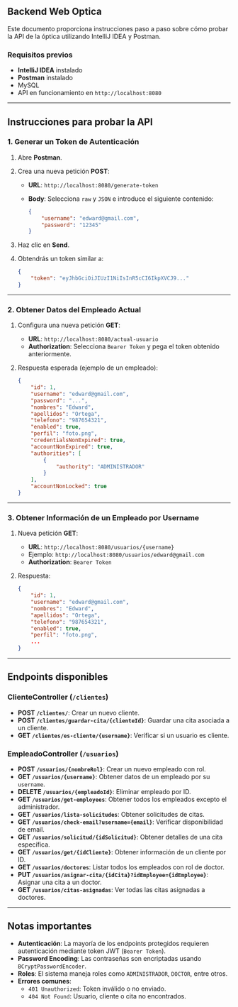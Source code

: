 ## Backend Web Optica

Este documento proporciona instrucciones paso a paso sobre cómo probar la API de la óptica utilizando IntelliJ IDEA y Postman.

### Requisitos previos

- **IntelliJ IDEA** instalado
- **Postman** instalado
- MySQL
- API en funcionamiento en `http://localhost:8080`

---

## Instrucciones para probar la API

### 1. Generar un Token de Autenticación

1. Abre **Postman**.
2. Crea una nueva petición **POST**:
   - **URL**: `http://localhost:8080/generate-token`
   - **Body**: Selecciona `raw` y `JSON` e introduce el siguiente contenido:

     ```json
     {
         "username": "edward@gmail.com",
         "password": "12345"
     }
     ```
3. Haz clic en **Send**.  
4. Obtendrás un token similar a:

    ```json
    {
        "token": "eyJhbGciOiJIUzI1NiIsInR5cCI6IkpXVCJ9..."
    }
    ```

---

### 2. Obtener Datos del Empleado Actual

1. Configura una nueva petición **GET**:
   - **URL**: `http://localhost:8080/actual-usuario`
   - **Authorization**: Selecciona `Bearer Token` y pega el token obtenido anteriormente.

2. Respuesta esperada (ejemplo de un empleado):

    ```json
    {
        "id": 1,
        "username": "edward@gmail.com",
        "password": "...",
        "nombres": "Edward",
        "apellidos": "Ortega",
        "telefono": "987654321",
        "enabled": true,
        "perfil": "foto.png",
        "credentialsNonExpired": true,
        "accountNonExpired": true,
        "authorities": [
            {
                "authority": "ADMINISTRADOR"
            }
        ],
        "accountNonLocked": true
    }
    ```

---

### 3. Obtener Información de un Empleado por Username

1. Nueva petición **GET**:
   - **URL**: `http://localhost:8080/usuarios/{username}`
   - Ejemplo: `http://localhost:8080/usuarios/edward@gmail.com`
   - **Authorization**: `Bearer Token`

2. Respuesta:

    ```json
    {
        "id": 1,
        "username": "edward@gmail.com",
        "nombres": "Edward",
        "apellidos": "Ortega",
        "telefono": "987654321",
        "enabled": true,
        "perfil": "foto.png",
        ...
    }
    ```

---

## Endpoints disponibles

### ClienteController (`/clientes`)

- **POST `/clientes/`**: Crear un nuevo cliente.
- **POST `/clientes/guardar-cita/{clienteId}`**: Guardar una cita asociada a un cliente.
- **GET `/clientes/es-cliente/{username}`**: Verificar si un usuario es cliente.

### EmpleadoController (`/usuarios`)

- **POST `/usuarios/{nombreRol}`**: Crear un nuevo empleado con rol.
- **GET `/usuarios/{username}`**: Obtener datos de un empleado por su `username`.
- **DELETE `/usuarios/{empleadoId}`**: Eliminar empleado por ID.
- **GET `/usuarios/get-employees`**: Obtener todos los empleados excepto el administrador.
- **GET `/usuarios/lista-solicitudes`**: Obtener solicitudes de citas.
- **GET `/usuarios/check-email?username={email}`**: Verificar disponibilidad de email.
- **GET `/usuarios/solicitud/{idSolicitud}`**: Obtener detalles de una cita específica.
- **GET `/usuarios/get/{idCliente}`**: Obtener información de un cliente por ID.
- **GET `/usuarios/doctores`**: Listar todos los empleados con rol de doctor.
- **PUT `/usuarios/asignar-cita/{idCita}?idEmployee={idEmployee}`**: Asignar una cita a un doctor.
- **GET `/usuarios/citas-asignadas`**: Ver todas las citas asignadas a doctores.

---

## Notas importantes

- **Autenticación**: La mayoría de los endpoints protegidos requieren autenticación mediante token JWT (`Bearer Token`).
- **Password Encoding**: Las contraseñas son encriptadas usando `BCryptPasswordEncoder`.
- **Roles**: El sistema maneja roles como `ADMINISTRADOR`, `DOCTOR`, entre otros.
- **Errores comunes**:
  - `401 Unauthorized`: Token inválido o no enviado.
  - `404 Not Found`: Usuario, cliente o cita no encontrados.



